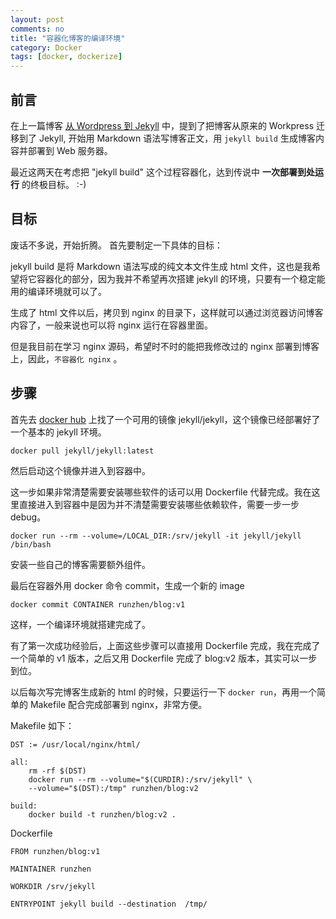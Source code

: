 ```yaml
---
layout: post
comments: no
title: "容器化博客的编译环境"
category: Docker
tags: [docker, dockerize]
---
```


## 前言

在上一篇博客 [从 Wordpress 到 Jekyll](/wordpress-to-jekyll/) 中，提到了把博客从原来的 Workpress 迁移到了 Jekyll, 开始用 Markdown 语法写博客正文，用 `jekyll build` 生成博客内容并部署到 Web 服务器。

最近这两天在考虑把 "jekyll build" 这个过程容器化，达到传说中 **一次部署到处运行** 的终极目标。 :-) 


## 目标

废话不多说，开始折腾。 首先要制定一下具体的目标：

jekyll build 是将 Markdown 语法写成的纯文本文件生成 html 文件，这也是我希望将它容器化的部分，因为我并不希望再次搭建 jekyll 的环境，只要有一个稳定能用的编译环境就可以了。

生成了 html 文件以后，拷贝到 nginx 的目录下，这样就可以通过浏览器访问博客内容了，一般来说也可以将 nginx 运行在容器里面。

但是我目前在学习 nginx 源码，希望时不时的能把我修改过的 nginx 部署到博客上，因此，`不容器化 nginx` 。 

## 步骤

首先去 [docker hub](https://hub.docker.com/r/runzhen/) 上找了一个可用的镜像 jekyll/jekyll，这个镜像已经部署好了一个基本的 jekyll 环境。

`docker pull jekyll/jekyll:latest`

然后启动这个镜像并进入到容器中。

这一步如果非常清楚需要安装哪些软件的话可以用 Dockerfile 代替完成。我在这里直接进入到容器中是因为并不清楚需要安装哪些依赖软件，需要一步一步 debug。

`docker run --rm --volume=/LOCAL_DIR:/srv/jekyll -it jekyll/jekyll  /bin/bash`

安装一些自己的博客需要额外组件。

最后在容器外用 docker 命令 commit，生成一个新的 image 

`docker commit CONTAINER runzhen/blog:v1`


这样，一个编译环境就搭建完成了。

有了第一次成功经验后，上面这些步骤可以直接用 Dockerfile 完成，我在完成了一个简单的 v1 版本，之后又用 Dockerfile 完成了 blog:v2 版本，其实可以一步到位。


以后每次写完博客生成新的 html 的时候，只要运行一下 `docker run`，再用一个简单的 Makefile 配合完成部署到 nginx，非常方便。

Makefile 如下：

```
DST := /usr/local/nginx/html/

all:
	rm -rf $(DST)
	docker run --rm --volume="$(CURDIR):/srv/jekyll" \
	--volume="$(DST):/tmp" runzhen/blog:v2

build:
	docker build -t runzhen/blog:v2 .
```

Dockerfile 
```
FROM runzhen/blog:v1

MAINTAINER runzhen

WORKDIR /srv/jekyll

ENTRYPOINT jekyll build --destination  /tmp/
```







